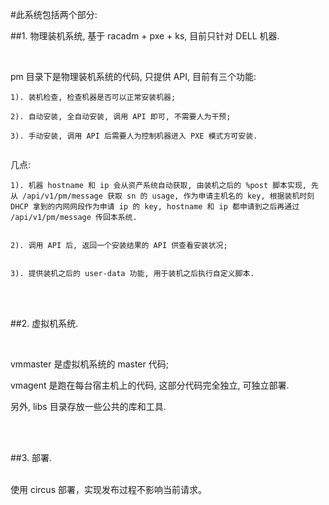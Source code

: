 
#此系统包括两个部分:

##1. 物理装机系统, 基于 racadm + pxe + ks, 目前只针对 DELL 机器.

<br/>

pm 目录下是物理装机系统的代码, 只提供 API, 目前有三个功能:
   
```
1). 装机检查, 检查机器是否可以正常安装机器;
   
2). 自动安装, 全自动安装, 调用 API 即可, 不需要人为干预;
   
3). 手动安装, 调用 API 后需要人为控制机器进入 PXE 模式方可安装.
   
```

几点:
   
```
1). 机器 hostname 和 ip 会从资产系统自动获取, 由装机之后的 %post 脚本实现, 先从 /api/v1/pm/message 获取 sn 的 usage, 作为申请主机名的 key, 根据装机时刻 DHCP 拿到的内网网段作为申请 ip 的 key, hostname 和 ip 都申请到之后再通过 /api/v1/pm/message 传回本系统.


2). 调用 API 后, 返回一个安装结果的 API 供查看安装状况;

   
3). 提供装机之后的 user-data 功能, 用于装机之后执行自定义脚本.
```



<br/><br/>

##2. 虚拟机系统.

<br/>

vmmaster 是虚拟机系统的 master 代码;

vmagent 是跑在每台宿主机上的代码, 这部分代码完全独立, 可独立部署.

另外, libs 目录存放一些公共的库和工具.



<br/><br/>

##3. 部署.

<br/>
使用 circus 部署，实现发布过程不影响当前请求。


